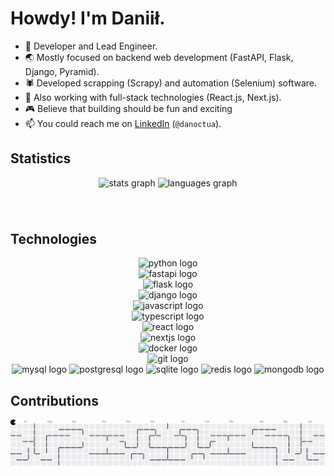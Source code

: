 # Howdy! I'm Daniił.

- 🐍 Developer and Lead Engineer.
- 🌏 Mostly focused on backend web development (FastAPI, Flask, Django, Pyramid).
- 🕷 Developed scrapping (Scrapy) and automation (Selenium) software.
- 🌱 Also working with full-stack technologies (React.js, Next.js).
- 🎮 Believe that building should be fun and exciting
- 📫 You could reach me on [LinkedIn](https://www.linkedin.com/in/danoctua/) (`@danoctua`).


## Statistics
<div align="center">
  <img src="https://github-readme-stats.vercel.app/api?username=danoctua&hide_title=true&hide_rank=true&show_icons=true&include_all_commits=true&count_private=true&disable_animations=false&theme=dark&locale=en&hide_border=true&order=1" height="150" alt="stats graph"  />
  <img src="https://github-readme-stats.vercel.app/api/top-langs?username=danoctua&locale=en&hide_title=false&layout=compact&card_width=320&langs_count=5&theme=dark&hide_border=true&order=2" height="150" alt="languages graph"  />
</div>

###

<br clear="both">

## Technologies

<div align="center">
  <img src="https://cdn.simpleicons.org/python/3776AB" height="40" alt="python logo"  />
  <span style="display: inline-block" width="12" />
  <img src="https://cdn.simpleicons.org/fastapi/009688" height="40" alt="fastapi logo"  />
  <span style="display: inline-block" width="12" />
  <img src="https://cdn.jsdelivr.net/gh/devicons/devicon/icons/flask/flask-original.svg" height="40" alt="flask logo"  />
  <span style="display: inline-block" width="12" />
  <img src="https://cdn.simpleicons.org/django/092E20" height="40" alt="django logo"  />
  <span style="display: inline-block" width="12" />
  <img src="https://cdn.simpleicons.org/javascript/F7DF1E" height="40" alt="javascript logo"  />
  <span style="display: inline-block" width="12" />
  <img src="https://cdn.simpleicons.org/typescript/3178C6" height="40" alt="typescript logo"  />
  <span style="display: inline-block" width="12" />
  <img src="https://cdn.simpleicons.org/react/61DAFB" height="40" alt="react logo"  />
  <span style="display: inline-block" width="12" />
  <img src="https://cdn.simpleicons.org/nextdotjs/000000" height="40" alt="nextjs logo"  />
  <span style="display: inline-block" width="12" />
  <img src="https://cdn.simpleicons.org/docker/2496ED" height="40" alt="docker logo"  />
  <span style="display: inline-block" width="12" />
  <img src="https://cdn.simpleicons.org/git/F05032" height="40" alt="git logo"  />
  <span style="display: inline-block" width="12" />
  <img src="https://cdn.simpleicons.org/mysql/4479A1" height="40" alt="mysql logo"  />
  <span style="display: inline-block" width="12" />
  <img src="https://cdn.simpleicons.org/postgresql/4169E1" height="40" alt="postgresql logo"  />
  <span style="display: inline-block" width="12" />
  <img src="https://cdn.simpleicons.org/sqlite/003B57" height="40" alt="sqlite logo"  />
  <span style="display: inline-block" width="12" />
  <img src="https://cdn.jsdelivr.net/gh/devicons/devicon/icons/redis/redis-original.svg" height="40" alt="redis logo"  />
  <span style="display: inline-block" width="12" />
  <img src="https://cdn.jsdelivr.net/gh/devicons/devicon/icons/mongodb/mongodb-original.svg" height="40" alt="mongodb logo"  />
</div>


## Contributions

<picture>
  <source media="(prefers-color-scheme: dark)" srcset="https://raw.githubusercontent.com/danoctua/danoctua/output/pacman-contribution-graph-dark.svg">
  <source media="(prefers-color-scheme: light)" srcset="https://raw.githubusercontent.com/danoctua/danoctua/output/pacman-contribution-graph.svg">
  <img alt="pacman contribution graph" src="https://raw.githubusercontent.com/danoctua/danoctua/output/pacman-contribution-graph.svg">
</picture>

###
